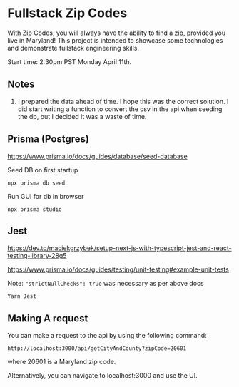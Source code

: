# Fullstack Zip Codes

With Zip Codes, you will always have the ability to find a zip, provided you live in Maryland! This project is intended to showcase some technologies and demonstrate fullstack engineering skills. 

Start time: 2:30pm PST Monday April 11th. 


## Notes

1. I prepared the data ahead of time. I hope this was the correct solution. I did start writing a function to convert the csv in the api when seeding the db, but I decided it was a waste of time. 

## Prisma (Postgres)

https://www.prisma.io/docs/guides/database/seed-database

Seed DB on first startup
```
npx prisma db seed
```

Run GUI for db in browser
```
npx prisma studio
```

## Jest

https://dev.to/maciekgrzybek/setup-next-js-with-typescript-jest-and-react-testing-library-28g5

https://www.prisma.io/docs/guides/testing/unit-testing#example-unit-tests

Note: `"strictNullChecks": true` was necessary as per above docs

```
Yarn Jest
```

## Making A request

You can make a request to the api by using the following command:

```
http://localhost:3000/api/getCityAndCounty?zipCode=20601
```

where 20601 is a Maryland zip code.

Alternatively, you can navigate to localhost:3000 and use the UI. 
